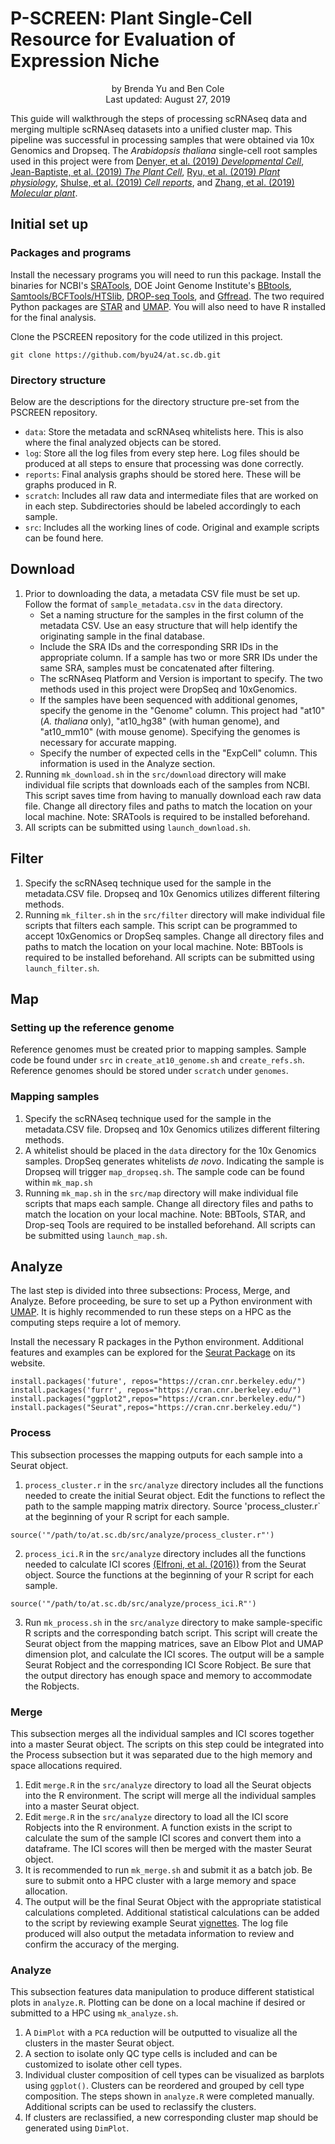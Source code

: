 # P-SCREEN: Plant Single-Cell Resource for Evaluation of Expression Niche
<center>by Brenda Yu and Ben Cole</center>

<center>Last updated: August 27, 2019</center>

This guide will walkthrough the steps of processing scRNAseq data and merging multiple scRNAseq datasets into a unified cluster map. This pipeline was successful in processing samples that were obtained via 10x Genomics and Dropseq. The *Arabidopsis thaliana* single-cell root samples used in this project were from [Denyer, et al. (2019) *Developmental Cell*](https://www.sciencedirect.com/science/article/abs/pii/S1534580719301455), [Jean-Baptiste, et al. (2019) *The Plant Cell*](http://www.plantcell.org/content/31/5/993.abstract), [Ryu, et al. (2019) *Plant physiology*](http://www.plantphysiol.org/content/179/4/1444.abstract), [Shulse, et al. (2019) *Cell reports*](https://www.sciencedirect.com/science/article/pii/S2211124719305273), and [Zhang, et al. (2019) *Molecular plant*](https://www.sciencedirect.com/science/article/pii/S1674205219301339). 

## Initial set up

### Packages and programs
Install the necessary programs you will need to run this package. Install the binaries for NCBI's [SRATools](https://github.com/ncbi/sra-tools), DOE Joint Genome Institute's [BBtools](https://jgi.doe.gov/data-and-tools/bbtools/bb-tools-user-guide/), [Samtools/BCFTools/HTSlib](http://www.htslib.org/download/), [DROP-seq Tools](https://github.com/broadinstitute/Drop-seq), and [Gffread](https://github.com/gpertea/gffread). The two required Python packages are [STAR](https://anaconda.org/bioconda/star) and [UMAP](https://umap-learn.readthedocs.io/en/latest/). You will also need to have R installed for the final analysis.

Clone the PSCREEN repository for the code utilized in this project.
```
git clone https://github.com/byu24/at.sc.db.git
```

### Directory structure
Below are the descriptions for the directory structure pre-set from the PSCREEN repository.

* `data`: Store the metadata and scRNAseq whitelists here. This is also where the final analyzed objects can be stored.
* `log`: Store all the log files from every step here. Log files should be produced at all steps to ensure that processing was done correctly.
* `reports`: Final analysis graphs should be stored here. These will be graphs produced in R.
* `scratch`: Includes all raw data and intermediate files that are worked on in each step. Subdirectories should be labeled accordingly to each sample.
* `src`: Includes all the working lines of code. Original and example scripts can be found here.


## Download
1. Prior to downloading the data, a metadata CSV file must be set up. Follow the format of `sample_metadata.csv` in the `data` directory. 
	* Set a naming structure for the samples in the first column of the metadata CSV. Use an easy structure that will help identify the originating sample in the final database.
	* Include the SRA IDs and the corresponding SRR IDs in the appropriate column. If a sample has two or more SRR IDs under the same SRA, samples must be concatenated after filtering.
	* The scRNAseq Platform and Version is important to specify. The two methods used in this project were DropSeq and 10xGenomics.
	* If the samples have been sequenced with additional genomes, specify the genome in the "Genome" column. This project had "at10" (*A. thaliana* only), "at10_hg38" (with human genome), and "at10_mm10" (with mouse genome). Specifying the genomes is necessary for accurate mapping.
	* Specify the number of expected cells in the "ExpCell" column. This information is used in the Analyze section.
2. Running `mk_download.sh` in the `src/download` directory will make individual file scripts that downloads each of the samples from NCBI. This script saves time from having to manually download each raw data file. Change all directory files and paths to match the location on your local machine. Note: SRATools is required to be installed beforehand. 
3. All scripts can be submitted using `launch_download.sh`.

## Filter
1. Specify the scRNAseq technique used for the sample in the metadata.CSV file. Dropseq and 10x Genomics utilizes different filtering methods.
2. Running `mk_filter.sh` in the `src/filter` directory will make individual file scripts that filters each sample. This script can be programmed to accept 10xGenomics or DropSeq samples. Change all directory files and paths to match the location on your local machine. Note: BBTools is required to be installed beforehand. All scripts can be submitted using `launch_filter.sh`.

## Map
### Setting up the reference genome
Reference genomes must be created prior to mapping samples. Sample code be found under `src` in `create_at10_genome.sh` and `create_refs.sh`. Reference genomes should be stored under `scratch` under `genomes`. 

### Mapping samples
1. Specify the scRNAseq technique used for the sample in the metadata.CSV file. Dropseq and 10x Genomics utilizes different filtering methods.
2. A whitelist should be placed in the `data` directory for the 10x Genomics samples. DropSeq generates whitelists *de novo*. Indicating the sample is Dropseq will trigger `map_dropseq.sh`. The sample code can be found within `mk_map.sh` 
3. Running `mk_map.sh` in the `src/map` directory will make individual file scripts that maps each sample. Change all directory files and paths to match the location on your local machine. Note: BBTools, STAR, and Drop-seq Tools are required to be installed beforehand. All scripts can be submitted using `launch_map.sh`.

## Analyze
The last step is divided into three subsections: Process, Merge, and Analyze. Before proceeding, be sure to set up a Python environment with [UMAP](https://umap-learn.readthedocs.io/en/latest/). It is highly recommended to run these steps on a HPC as the computing steps require a lot of memory. 

Install the necessary R packages in the Python environment. Additional features and examples can be explored for the [Seurat Package](https://satijalab.org/seurat/vignettes.html) on its website.
```
install.packages('future', repos="https://cran.cnr.berkeley.edu/")
install.packages('furrr', repos="https://cran.cnr.berkeley.edu/")
install.packages("ggplot2",repos="https://cran.cnr.berkeley.edu/")
install.packages("Seurat",repos="https://cran.cnr.berkeley.edu/")
```

### Process
This subsection processes the mapping outputs for each sample into a Seurat object. 
1. `process_cluster.r` in the `src/analyze` directory includes all the functions needed to create the initial Seurat object. Edit the functions to reflect the path to the sample mapping matrix directory. Source 'process_cluster.r` at the beginning of your R script for each sample.
```
source('"/path/to/at.sc.db/src/analyze/process_cluster.r"')
```
2. `process_ici.R` in the `src/analyze` directory includes all the functions needed to calculate ICI scores [(Elfroni, et al. (2016))](https://www.ncbi.nlm.nih.gov/pmc/articles/PMC4354993/) from the Seurat object. Source the functions at the beginning of your R script for each sample.
```
source('"/path/to/at.sc.db/src/analyze/process_ici.R"')
```
3. Run `mk_process.sh` in the `src/analyze` directory to make sample-specific R scripts and the corresponding batch script. This script will create the Seurat object from the mapping matrices, save an Elbow Plot and UMAP dimension plot, and calculate the ICI scores. The output will be a sample Seurat Robject and the corresponding ICI Score Robject. Be sure that the output directory has enough space and memory to accommodate the Robjects.

### Merge
This subsection merges all the individual samples and ICI scores together into a master Seurat object. The scripts on this step could be integrated into the Process subsection but it was separated due to the high memory and space allocations required.
1. Edit `merge.R` in the `src/analyze` directory to load all the Seurat objects into the R environment. The script will merge all the individual samples into a master Seurat object.
2. Edit `merge.R` in the `src/analyze` directory to load all the ICI score Robjects into the R environment. A function exists in the script to calculate the sum of the sample ICI scores and convert them into a dataframe. The ICI scores will then be merged with the master Seurat object.
3. It is recommended to run `mk_merge.sh` and submit it as a batch job. Be sure to submit onto a HPC cluster with a large memory and space allocation. 
4. The output will be the final Seurat Object with the appropriate statistical calculations completed. Additional statistical calculations can be added to the script by reviewing example Seurat [vignettes](https://satijalab.org/seurat/vignettes.html). The log file produced will also output the metadata information to review and confirm the accuracy of the merging.

### Analyze
This subsection features data manipulation to produce different statistical plots in `analyze.R`. Plotting can be done on a local machine if desired or submitted to a HPC using `mk_analyze.sh`.
1. A `DimPlot` with a `PCA` reduction will be outputted to visualize all the clusters in the master Seurat object.
2. A section to isolate only QC type cells is included and can be customized to isolate other cell types.
3. Individual cluster composition of cell types can be visualized as barplots using `ggplot()`. Clusters can be reordered and grouped by cell type composition. The steps shown in `analyze.R` were completed manually. Additional scripts can be used to reclassify the clusters.
4. If clusters are reclassified, a new corresponding cluster map should be generated using `DimPlot`. 









